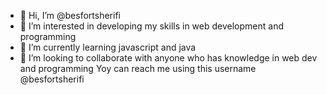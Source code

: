 - 👋 Hi, I’m @besfortsherifi
- 👀 I’m interested in developing my skills in web development and programming
- 🌱 I’m currently learning javascript and java
- 💞️ I’m looking to collaborate with anyone who has knowledge in web dev and programming
Yoy can reach me using this username @besfortsherifi

